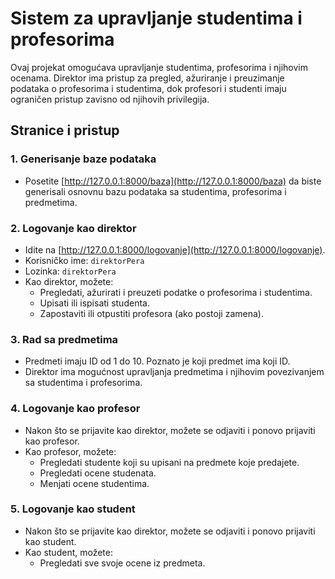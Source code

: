# Sistem za upravljanje studentima i profesorima

Ovaj projekat omogućava upravljanje studentima, profesorima i njihovim ocenama. Direktor ima pristup za pregled, ažuriranje i preuzimanje podataka o profesorima i studentima, dok profesori i studenti imaju ograničen pristup zavisno od njihovih privilegija.

## Stranice i pristup

### 1. **Generisanje baze podataka**
   - Posetite [http://127.0.0.1:8000/baza](http://127.0.0.1:8000/baza) da biste generisali osnovnu bazu podataka sa studentima, profesorima i predmetima.
   
### 2. **Logovanje kao direktor**
   - Idite na [http://127.0.0.1:8000/logovanje](http://127.0.0.1:8000/logovanje).
   - Korisničko ime: `direktorPera`
   - Lozinka: `direktorPera`
   - Kao direktor, možete:
     - Pregledati, ažurirati i preuzeti podatke o profesorima i studentima.
     - Upisati ili ispisati studenta.
     - Zapostaviti ili otpustiti profesora (ako postoji zamena).

### 3. **Rad sa predmetima**
   - Predmeti imaju ID od 1 do 10. Poznato je koji predmet ima koji ID.
   - Direktor ima mogućnost upravljanja predmetima i njihovim povezivanjem sa studentima i profesorima.

### 4. **Logovanje kao profesor**
   - Nakon što se prijavite kao direktor, možete se odjaviti i ponovo prijaviti kao profesor.
   - Kao profesor, možete:
     - Pregledati studente koji su upisani na predmete koje predajete.
     - Pregledati ocene studenata.
     - Menjati ocene studentima.

### 5. **Logovanje kao student**
   - Nakon što se prijavite kao direktor, možete se odjaviti i ponovo prijaviti kao student.
   - Kao student, možete:
     - Pregledati sve svoje ocene iz predmeta.
